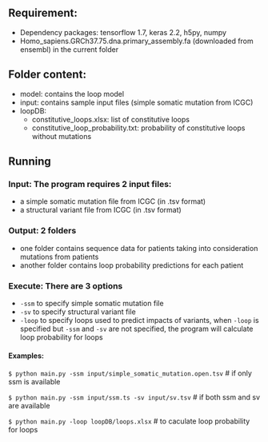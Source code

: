 ## Requirement:
+ Dependency packages: tensorflow 1.7, keras 2.2, h5py, numpy
+ Homo_sapiens.GRCh37.75.dna.primary_assembly.fa (downloaded from ensembl) in the current folder

## Folder content:
* model: contains the loop model
* input: contains sample input files (simple somatic mutation from ICGC)
* loopDB:
	* constitutive_loops.xlsx: list of constitutive loops
	* constitutive_loop_probability.txt: probability of constitutive loops without mutations 	
	
			


## Running
### Input: The program requires 2 input files:
  + a simple somatic mutation file from ICGC (in .tsv format)
  + a structural variant file from ICGC (in .tsv format)


### Output: 2 folders
  + one folder contains sequence data for patients taking into consideration mutations from patients 
  + another folder contains loop probability predictions for each patient

### Execute:  There are 3 options

  + `-ssm` to specify simple somatic mutation file
  + `-sv` to specify structural variant file
  + `-loop` to specify loops used to predict impacts of variants, when `-loop` is specified but `-ssm` and `-sv` are not specified, the program will calculate loop probability for loops 

#### Examples:
  
	
`$ python main.py -ssm input/simple_somatic_mutation.open.tsv` # if only ssm is available
  	
`$ python main.py -ssm input/ssm.ts -sv input/sv.tsv` # if both ssm and sv are available
	
`$ python main.py -loop loopDB/loops.xlsx`  # to caculate loop probability for loops

	




